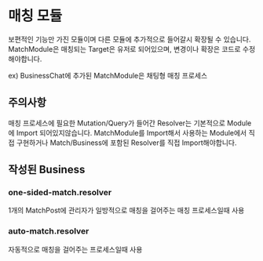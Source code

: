 # 매칭 모듈

보편적인 기능만 가진 모듈이며 다른 모듈에 추가적으로 들어갈시 확장될 수 있습니다.
MatchModule은 매칭되는 Target은 유저로 되어있으며, 변경이나 확장은 코드로 수정해야합니다.

ex) BusinessChat에 추가된 MatchModule은 채팅형 매칭 프로세스

## 주의사항
매칭 프로세스에 필요한 Mutation/Query가 들어간 Resolver는 기본적으로 Module에 Import 되어있지않습니다.
MatchModule를 Import해서 사용하는 Module에서 직접 구현하거나 Match/Business에 포함된 Resolver를 직접 Import해야합니다.


## 작성된 Business
### one-sided-match.resolver
1개의 MatchPost에 관리자가 일방적으로 매칭을 걸어주는 매칭 프로세스일때 사용

### auto-match.resolver
자동적으로 매칭을 걸어주는 프로세스일때 사용
